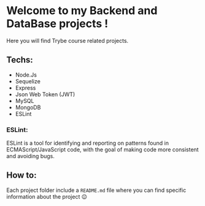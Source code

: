 # Welcome to my Backend and DataBase projects !
Here you will find Trybe course related projects.

## Techs:
  - Node.Js
  - Sequelize
  - Express
  - Json Web Token (JWT)
  - MySQL
  - MongoDB
  - ESLint

### ESLint:
ESLint is a tool for identifying and reporting on patterns found in ECMAScript/JavaScript code, with the goal of making code more consistent and avoiding bugs.

## How to:

Each project folder include a `README.md` file where you can find specific information about the project 😉

